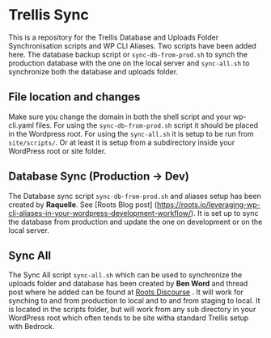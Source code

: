 # Trellis Sync
This is a repository for the Trellis Database and Uploads Folder Synchronisation scripts and WP CLI Aliases. Two scripts have been added here. The database backup script or `sync-db-from-prod.sh` to synch the production database with the one on the local server and `sync-all.sh` to synchronize both the database and uploads folder.

## File location and changes

Make sure you change the domain in both the shell script and your wp-cli.yaml files. For using the `sync-db-from-prod.sh` script it should be placed in the Wordpress root. For using the `sync-all.sh` it is setup to be run from `site/scripts/`. Or at least it is setup from a subdirectory inside your WordPress root or site folder.
## Database Sync (Production -> Dev)
The Database sync script `sync-db-from-prod.sh` and aliases setup has been created by **Raquelle**. See [Roots Blog post] (https://roots.io/leveraging-wp-cli-aliases-in-your-wordpress-development-workflow/). It is set up to sync the database from production and update the one on development or on the local server.

## Sync All

The Sync All script `sync-all.sh` which can be used to synchronize the uploads folder and database has been created by **Ben Word** and thread post where he added can be found at [Roots Discourse]( https://discourse.roots.io/t/leveraging-wp-cli-aliases-in-your-wordpress-development-workflow/8414/12) . It will work for synching to and from production to local and to and from staging to local. It is located in the scripts folder, but will work from any sub directory in your WordPress root which often tends to be site witha standard Trellis setup with Bedrock.
